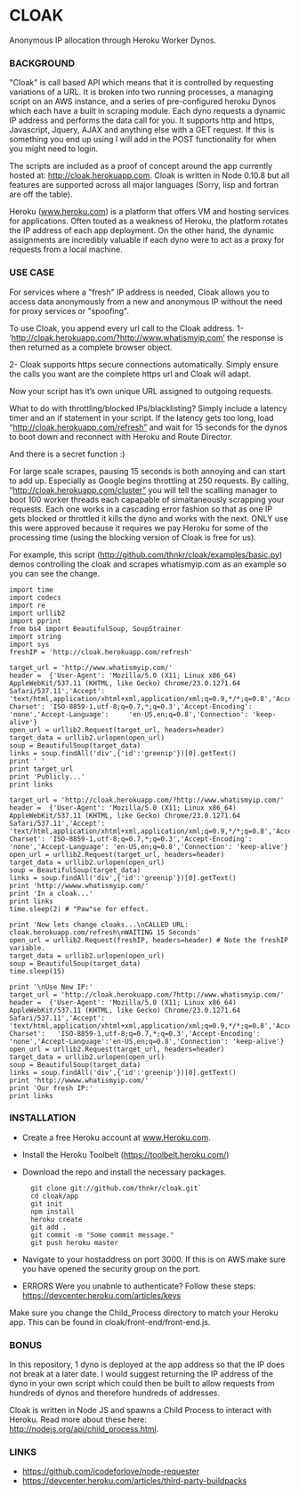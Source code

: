 CLOAK
=====
Anonymous IP allocation through Heroku Worker Dynos.

### BACKGROUND
"Cloak" is call based API which means that it is controlled by requesting variations of a URL. It is broken into two running processes, a managing script on an AWS instance, and a series of pre-configured heroku Dynos which each have a built in scraping module. Each dyno requests a dynamic IP address and performs the data call for you. It supports http and https, Javascript, Jquery, AJAX and anything else with a GET request. If this is something you end up using I will add in the POST functionality for when you might need to login.  

The scripts are included as a proof of concept around the app currently hosted at: http://cloak.herokuapp.com. Cloak is written in Node 0.10.8 but all features are supported across all major languages (Sorry, lisp and fortran are off the table). 

Heroku (www.heroku.com) is a platform that offers VM and hosting services for applications. Often touted as a weakness of Heroku, the platform rotates the IP address of each app deployment. On the other hand, the dynamic assignments are incredibly valuable if each dyno were to act as a proxy for requests from a local machine.

### USE CASE
For services where a "fresh" IP address is needed, Cloak allows you to access data anonymously from a new and anonymous IP without the need for proxy services or "spoofing". 

To use Cloak, you append every url call to the Cloak address. 
1- ‘http://cloak.herokuapp.com/?http://www.whatismyip.com’ the response is then returned as a complete browser object. 

2- Cloak supports https secure connections automatically. Simply ensure the calls you want are the complete https url and Cloak will adapt. 

Now your script has it’s own unique URL assigned to outgoing requests. 

What to do with throttling/blocked IPs/blacklisting? Simply include a latency timer and an if statement in your script. If the latency gets too long, load “http://cloak.herokuapp.com/refresh” and wait for 15 seconds for the dynos to boot down and reconnect with Heroku and Route Director. 

And there is a secret function :)

For large scale scrapes, pausing 15 seconds is both annoying and can start to add up. Especially as Google begins throttling at 250 requests. By calling, “http://cloak.herokuapp.com/cluster” you will tell the scalling manager to boot 100 worker threads each capapable of simaltaneously scrapping your requests. Each one works in a cascading error fashion so that as one IP gets blocked or throttled it kills the dyno and works with the next. ONLY use this were approved because it requires we pay Heroku for some of the processing time (using the blocking version of Cloak is free for us). 

For example, this script (http://github.com/thnkr/cloak/examples/basic.py) demos controlling the cloak and scrapes whatismyip.com as an example so you can see the change.

    import time
    import codecs
    import re
    import urllib2
    import pprint
    from bs4 import BeautifulSoup, SoupStrainer
    import string
    import sys
    freshIP = 'http://cloak.herokuapp.com/refresh'

    target_url = 'http://www.whatismyip.com/'
    header =  {'User-Agent': 'Mozilla/5.0 (X11; Linux x86_64) AppleWebKit/537.11 (KHTML, like Gecko) Chrome/23.0.1271.64 Safari/537.11','Accept': 'text/html,application/xhtml+xml,application/xml;q=0.9,*/*;q=0.8','Accept-Charset': 'ISO-8859-1,utf-8;q=0.7,*;q=0.3','Accept-Encoding': 'none','Accept-Language':     'en-US,en;q=0.8','Connection': 'keep-alive'}
    open_url = urllib2.Request(target_url, headers=header)
    target_data = urllib2.urlopen(open_url)
    soup = BeautifulSoup(target_data)
    links = soup.findAll('div',{'id':'greenip'})[0].getText()
    print ' ' 
    print target_url
    print 'Publicly...'
    print links

    target_url = 'http://cloak.herokuapp.com/?http://www.whatismyip.com/'
    header =  {'User-Agent': 'Mozilla/5.0 (X11; Linux x86_64) AppleWebKit/537.11 (KHTML, like Gecko) Chrome/23.0.1271.64 Safari/537.11','Accept': 'text/html,application/xhtml+xml,application/xml;q=0.9,*/*;q=0.8','Accept-Charset': 'ISO-8859-1,utf-8;q=0.7,*;q=0.3','Accept-Encoding': 'none','Accept-Language': 'en-US,en;q=0.8','Connection': 'keep-alive'}
    open_url = urllib2.Request(target_url, headers=header)
    target_data = urllib2.urlopen(open_url)
    soup = BeautifulSoup(target_data)
    links = soup.findAll('div',{'id':'greenip'})[0].getText()
    print 'http://wwww.whatismyip.com/'
    print 'In a cloak...'
    print links
    time.sleep(2) # "Paw"se for effect. 

    print 'Now lets change cloaks...\nCALLED URL: cloak.herokuapp.com/refresh\nWAITING 15 Seconds'
    open_url = urllib2.Request(freshIP, headers=header) # Note the freshIP variable. 
    target_data = urllib2.urlopen(open_url)
    soup = BeautifulSoup(target_data)
    time.sleep(15)

    print '\nUse New IP:'
    target_url = 'http://cloak.herokuapp.com/?http://www.whatismyip.com/'
    header =  {'User-Agent': 'Mozilla/5.0 (X11; Linux x86_64) AppleWebKit/537.11 (KHTML, like Gecko) Chrome/23.0.1271.64 Safari/537.11','Accept': 'text/html,application/xhtml+xml,application/xml;q=0.9,*/*;q=0.8','Accept-Charset':   'ISO-8859-1,utf-8;q=0.7,*;q=0.3','Accept-Encoding': 'none','Accept-Language':'en-US,en;q=0.8','Connection': 'keep-alive'}
    open_url = urllib2.Request(target_url, headers=header)
    target_data = urllib2.urlopen(open_url)
    soup = BeautifulSoup(target_data)
    links = soup.findAll('div',{'id':'greenip'})[0].getText()
    print 'http://wwww.whatismyip.com/'
    print 'Our fresh IP:'
    print links





### INSTALLATION
* Create a free Heroku account at www.Heroku.com.
* Install the Heroku Toolbelt (https://toolbelt.heroku.com/)
* Download the repo and install the necessary packages.

	    git clone git://github.com/thnkr/cloak.git`
	    cd cloak/app
	    git init
	    npm install
 	    heroku create
	    git add .
	    git commit -m "Some commit message."
	    git push heroku master

* Navigate to your hostaddress on port 3000. If this is on AWS make sure you have opened the security group on the port. 

* ERRORS
Were you unabnle to authenticate? Follow these steps: https://devcenter.heroku.com/articles/keys

Make sure you change the Child_Process directory to match your Heroku app. This can be found in cloak/front-end/front-end.js.

### BONUS
In this repository, 1 dyno is deployed at the app address so that the IP does not break at a later date. I would suggest returning the IP address of the dyno in your own script which could then be built to allow requests from hundreds of dynos and therefore hundreds of addresses. 

Cloak is written in Node JS and spawns a Child Process to interact with Heroku. Read more about these here: http://nodejs.org/api/child_process.html.

### LINKS
* https://github.com/icodeforlove/node-requester
* https://devcenter.heroku.com/articles/third-party-buildpacks
